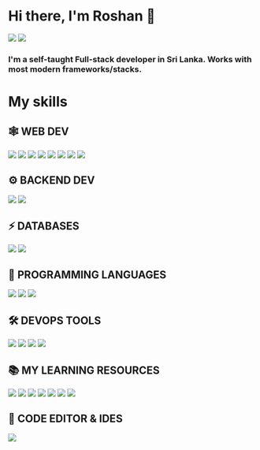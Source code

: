 # Hi there, I'm Roshan 👋
[<img src="https://img.shields.io/badge/Facebook-1877F2?style=for-the-badge&logo=facebook&logoColor=white"/>](https://www.facebook.com/Roshan.gamage.BG/) [<img src="https://img.shields.io/badge/Instagram-E4405F?style=for-the-badge&logo=instagram&logoColor=white"/>](https://www.instagram.com/roshangamage01/)

### I'm a self-taught Full-stack developer in Sri Lanka. Works with most modern frameworks/stacks.

# My skills

## 🕸️ WEB DEV
<img src="https://img.shields.io/badge/HTML5-E34F26?style=for-the-badge&logo=html5&logoColor=white"/> <img src="https://img.shields.io/badge/CSS3-1572B6?style=for-the-badge&logo=css3&logoColor=white"/> <img src="https://img.shields.io/badge/JavaScript-323330?style=for-the-badge&logo=javascript&logoColor=F7DF1E"/> <img src="https://img.shields.io/badge/React-20232A?style=for-the-badge&logo=react&logoColor=61DAFB"/> <img src="https://img.shields.io/badge/Vue.js-35495E?style=for-the-badge&logo=vuedotjs&logoColor=4FC08D" /> <img src="https://img.shields.io/badge/Sass-CC6699?style=for-the-badge&logo=sass&logoColor=white"/> <img src="https://img.shields.io/badge/Tailwind_CSS-38B2AC?style=for-the-badge&logo=tailwind-css&logoColor=white"/> <img src="https://img.shields.io/badge/Bootstrap-563D7C?style=for-the-badge&logo=bootstrap&logoColor=white"/>

## ⚙️ BACKEND DEV

<img src="https://img.shields.io/badge/Express.js-000000?style=for-the-badge&logo=express&logoColor=white"/> <img src="https://img.shields.io/badge/Node.js-339933?style=for-the-badge&logo=nodedotjs&logoColor=white">

## ⚡ DATABASES

<img src="https://img.shields.io/badge/MongoDB-4EA94B?style=for-the-badge&logo=mongodb&logoColor=white"/> <img src="https://img.shields.io/badge/MySQL-005C84?style=for-the-badge&logo=mysql&logoColor=white"/>

## 🎯 PROGRAMMING LANGUAGES

<img src="https://img.shields.io/badge/JavaScript-323330?style=for-the-badge&logo=javascript&logoColor=F7DF1E"/> <img src="https://img.shields.io/badge/Python-FFD43B?style=for-the-badge&logo=python&logoColor=blue"/> <img src="https://img.shields.io/badge/java-%23ED8B00.svg?style=for-the-badge&logo=java&logoColor=white"/>

## 🛠️ DEVOPS TOOLS

<img src="https://img.shields.io/badge/GIT-E44C30?style=for-the-badge&logo=git&logoColor=white"/> <img src="https://img.shields.io/badge/GitHub-100000?style=for-the-badge&logo=github&logoColor=white"/> <img src="https://img.shields.io/badge/npm-CB3837?style=for-the-badge&logo=npm&logoColor=white"/> <img src="https://img.shields.io/badge/Postman-FF6C37?style=for-the-badge&logo=Postman&logoColor=white"/>

## :books: MY LEARNING RESOURCES

<img src="https://img.shields.io/badge/GitHub-100000?style=for-the-badge&logo=github&logoColor=white"/> <img src="https://img.shields.io/badge/google-4285F4?style=for-the-badge&logo=google&logoColor=white"/> <img src="https://img.shields.io/badge/-Stackoverflow-FE7A16?style=for-the-badge&logo=stack-overflow&logoColor=white"/> <img src="https://img.shields.io/badge/Medium-12100E?style=for-the-badge&logo=medium&logoColor=white"/> <img src="https://img.shields.io/badge/YouTube-%23FF0000.svg?style=for-the-badge&logo=YouTube&logoColor=white"/> <img src="https://img.shields.io/badge/Freecodecamp-%23123.svg?&style=for-the-badge&logo=freecodecamp&logoColor=green"/> <img src="https://img.shields.io/badge/MDN_Web_Docs-black?style=for-the-badge&logo=mdnwebdocs&logoColor=white"/>

## 📄 CODE EDITOR & IDES

<img src="https://img.shields.io/badge/Visual%20Studio%20Code-0078d7.svg?style=for-the-badge&logo=visual-studio-code&logoColor=white"/>


